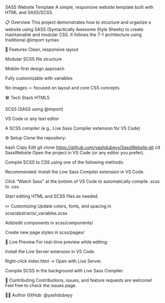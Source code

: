 SASS Website Template
A simple, responsive website template built with HTML and SASS/SCSS.

📋 Overview
This project demonstrates how to structure and organize a website using SASS (Syntactically Awesome Style Sheets) to create maintainable and modular CSS. It follows the 7-1 architecture using traditional @import syntax.

🚀 Features
Clean, responsive layout

Modular SCSS file structure

Mobile-first design approach

Fully customizable with variables

No images — focused on layout and core CSS concepts

🛠️ Tech Stack
HTML5

SCSS (SASS using @import)

VS Code or any text editor

A SCSS compiler (e.g., Live Sass Compiler extension for VS Code)

⚙️ Setup
Clone the repository:

bash
Copy
Edit
git clone https://github.com/yashdubeyy/SassWebsite.git
cd SassWebsite
Open the project in VS Code (or any editor you prefer).

Compile SCSS to CSS using one of the following methods:

Recommended: Install the Live Sass Compiler extension in VS Code.

Click “Watch Sass” at the bottom of VS Code to automatically compile .scss to .css.

Start editing HTML and SCSS files as needed.

✏️ Customizing
Update colors, fonts, and spacing in scss/abstracts/_variables.scss

Add/edit components in scss/components/

Create new page styles in scss/pages/

🔧 Live Preview
For real-time preview while editing:

Install the Live Server extension in VS Code.

Right-click index.html → Open with Live Server.

Compile SCSS in the background with Live Sass Compiler.

🤝 Contributing
Contributions, issues, and feature requests are welcome!
Feel free to check the issues page.

👨‍💻 Author
GitHub: @yashdubeyy

